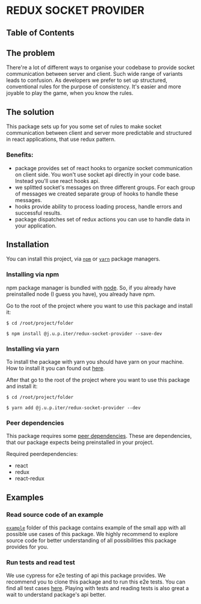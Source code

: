 # REDUX SOCKET PROVIDER

## Table of Contents

## The problem

There're a lot of different ways to organise your codebase to provide socket communication between server and client.
Such wide range of variants leads to confusion. As developers we prefer to set up structured, conventional rules for the
purpose of consistency. It's easier and more joyable to play the game, when you know the rules.

## The solution

This package sets up for you some set of rules to make socket communication between client and 
server more predictable and structured in react applications, that use redux pattern.


### Benefits:
- package provides set of react hooks to organize socket communication on client side. You won't use socket api directly in your code base. Instead you'll use react hooks api.
- we splitted socket's messages on three different groups. For each group of messages we created separate group of hooks to handle these messages.
- hooks provide ability to process loading process, handle errors and successful results.
- package dispatches set of redux actions you can use to handle data in your application.

## Installation

You can install this project, via [`npm`](https://docs.npmjs.com/) or [`yarn`](https://yarnpkg.com/) package managers.

### Installing via npm
npm package manager is bundled with [node](https://nodejs.org/en/docs/). So, if you already have preinstalled node (I guess you have), you already have npm.

Go to the root of the project where you want to use this package and install it:

```
$ cd /root/project/folder
```

```
$ npm install @j.u.p.iter/redux-socket-provider --save-dev
```

### Installing via yarn
To install the package with yarn you should have yarn on your machine. How to install it you can found out [here]().

After that go to the root of the project where you want to use this package and install it:

```
$ cd /root/project/folder
```

```
$ yarn add @j.u.p.iter/redux-socket-provider --dev
```

### Peer dependencies
This package requires some [peer dependencies](https://nodejs.org/ru/blog/npm/peer-dependencies/). These are dependencies, that our package expects being preinstalled in your project.

Required peerdependencies:
- react
- redux
- react-redux

## Examples

### Read source code of an example

[`example`](https://github.com/j-u-p-iter/redux-socket-provider/tree/master/example) folder of this package contains example of the small app with all possible use cases of this package. We highly recommend to explore source code for better understanding of all possibilities this package provides for you.

### Run tests and read test

We use cypress for e2e testing of api this package provides. We recommend you to clone this package and to run this e2e tests. You can find all test cases [here](https://github.com/j-u-p-iter/redux-socket-provider/blob/master/cypress/integration/Example.js). Playing with tests and reading tests is also great a wait to understand package's api better.

